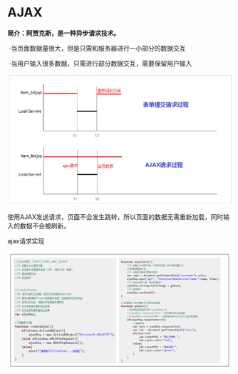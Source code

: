 # AJAX

**简介：阿贾克斯，是一种异步请求技术。**

​     ·当页面数据量很大，但是只需和服务器进行一小部分的数据交互

​     ·当用户输入很多数据，只需进行部分数据交互，需要保留用户输入

![](img/9-1.png)

使用AJAX发送请求，页面不会发生跳转，所以页面的数据无需重新加载，同时输入的数据不会被刷新。

ajax请求实现

![](img/9-2.png)

